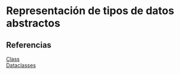 # Representación de tipos de datos abstractos

## Referencias

[Class](https://docs.python.org/3/tutorial/classes.html)  
[Dataclasses](https://docs.python.org/3/library/dataclasses.html)  

